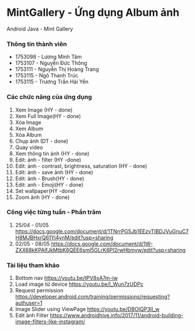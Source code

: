 # MintGallery - Ứng dụng Album ảnh
Android Java - Mint Gallery

### Thông tin thành viên
 - 1753098 - Lương Minh Tâm
 - 1753107 - Nguyễn Đức Thông
 - 1753111 - Nguyễn Thị Hoàng Trang
 - 1753115 - Ngô Thanh Trúc
 - 1753115 - Trương Trần Hải Yến

### Các chức năng của ứng dụng
 1. Xem Image (HY - done)
 2. Xem Full Image(HY - done)
 3. Xóa Image
 4. Xem Album
 5. Xóa Album
 6. Chụp ảnh (DT - done)
 7. Quay video
 8. Xem thông tin ảnh (HY - done)
 9. Edit: ảnh - filter (HY -done)
 10. Edit: ảnh - contrast, brightness, saturation (HY - done)
 11. Edit: ảnh - save ảnh (HY - done)
 12. Edit: ảnh - Brush(HY - done)
 13. Edit: anh - Emoji(HY - done)
 14. Set wallpaper(HY -done)
 15. Zoom ảnh (HY - done)
### Công việc từng tuần - Phần trăm
 1. 25/04 - 01/05 https://docs.google.com/document/d/1TNrrPG5Jb1EEzvTIBDJVuGnuC7H8MJBHxrQ61Yi4ynM/edit?usp=sharing
 2. 02/05 - 08/05 https://docs.google.com/document/d/1W-ZXX68kKPAlfJkMtbK6QEE6smI5GLrK6PI2rwHbmyw/edit?usp=sharing
### Tài liệu tham khảo
 1. Bottom nav https://youtu.be/tPV8xA7m-iw 
 2. Load image từ device https://youtu.be/l_Wun7zUDPc
 3. Request permission https://developer.android.com/training/permissions/requesting?authuser=1
 4. Image Slider using ViewPage https://youtu.be/DBOIQP3lI_w
 5. Edit ảnh Filter https://www.androidhive.info/2017/11/android-building-image-filters-like-instagram/
 

